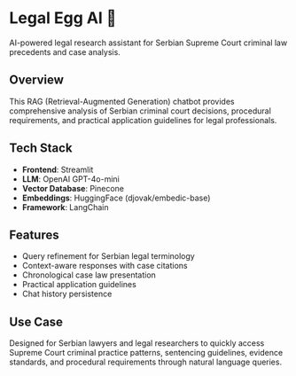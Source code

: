# Legal Egg AI 🥚

AI-powered legal research assistant for Serbian Supreme Court criminal law precedents and case analysis.

## Overview
This RAG (Retrieval-Augmented Generation) chatbot provides comprehensive analysis of Serbian criminal court decisions, procedural requirements, and practical application guidelines for legal professionals.

## Tech Stack
- **Frontend**: Streamlit
- **LLM**: OpenAI GPT-4o-mini
- **Vector Database**: Pinecone
- **Embeddings**: HuggingFace (djovak/embedic-base)
- **Framework**: LangChain

## Features
- Query refinement for Serbian legal terminology
- Context-aware responses with case citations
- Chronological case law presentation
- Practical application guidelines
- Chat history persistence

## Use Case
Designed for Serbian lawyers and legal researchers to quickly access Supreme Court criminal practice patterns, sentencing guidelines, evidence standards, and procedural requirements through natural language queries.
